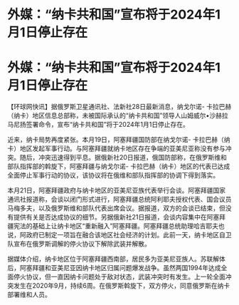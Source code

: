 # 外媒：“纳卡共和国”宣布将于2024年1月1日停止存在

# 外媒：“纳卡共和国”宣布将于2024年1月1日停止存在

【环球网快讯】据俄罗斯卫星通讯社、法新社28日最新消息，纳戈尔诺-
卡拉巴赫（纳卡）地区信息总部称，未被国际承认的“纳卡共和国”领导人山姆威尔•沙赫拉马尼扬签署命令，宣布“纳卡共和国”将于2024年1月1日停止存在。

近来，纳卡局势再度紧张。本月19日，阿塞拜疆国防部在纳戈尔诺-
卡拉巴赫（纳卡）地区发起军事行动。与阿塞拜疆就纳卡地区存在争端的亚美尼亚称没有参与冲突。随后，冲突迅速得到平息。据俄新社20日报道，俄国防部称，在俄罗斯维和部队指挥部的斡旋下，阿塞拜疆与纳戈尔诺-
卡拉巴赫（纳卡）地区的代表已达成全面停止军事行动的协议，该协议将在俄维和部队指挥部的协调下得到落实。

本月21日，阿塞拜疆政府与纳卡地区的亚美尼亚族代表举行会谈。阿塞拜疆国家通讯社报道称，会谈以闭门形式进行，阿塞拜疆总统阿利耶夫授权代表、国会议员马梅多夫，以及俄罗斯维和部队代表出席会议。据报道，双方的会谈已结束，但没有提供有关是否达成协议的细节。另据俄新社21日报道，会谈内容集中在阿塞拜疆宪法的基础上让纳卡地区“重新融入”阿塞拜疆。阿塞拜疆总统助理哈吉耶夫也说，阿政府已制定一项旨在融合该地区社会经济的计划。此前一天，纳卡地区自卫队宣布在俄罗斯调解的停火协议下解除武装并解散。

据媒体介绍，纳卡地区位于阿塞拜疆西南部，居民多为亚美尼亚族人。苏联解体后，阿塞拜疆和亚美尼亚因纳卡地区归属问题爆发战争。虽然两国1994年达成全面停火协议，但一直因纳卡问题处于敌对状态，武装冲突时有发生。上一轮全面冲突发生在2020年9月，持续6周。在俄罗斯斡旋下，双方停火，同意俄罗斯在纳卡部署维和人员。

